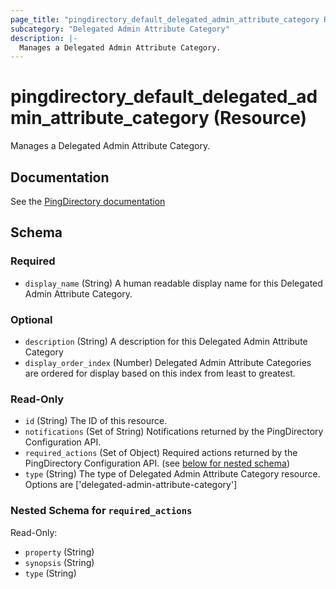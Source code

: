 ```yaml
---
page_title: "pingdirectory_default_delegated_admin_attribute_category Resource - terraform-provider-pingdirectory"
subcategory: "Delegated Admin Attribute Category"
description: |-
  Manages a Delegated Admin Attribute Category.
---
```


# pingdirectory_default_delegated_admin_attribute_category (Resource)

Manages a Delegated Admin Attribute Category.



## Documentation
See the [PingDirectory documentation](https://docs.pingidentity.com/r/en-us/pingdirectory-93/pd_da_config_delegated_admin)

<!-- schema generated by tfplugindocs -->
## Schema

### Required

- `display_name` (String) A human readable display name for this Delegated Admin Attribute Category.

### Optional

- `description` (String) A description for this Delegated Admin Attribute Category
- `display_order_index` (Number) Delegated Admin Attribute Categories are ordered for display based on this index from least to greatest.

### Read-Only

- `id` (String) The ID of this resource.
- `notifications` (Set of String) Notifications returned by the PingDirectory Configuration API.
- `required_actions` (Set of Object) Required actions returned by the PingDirectory Configuration API. (see [below for nested schema](#nestedatt--required_actions))
- `type` (String) The type of Delegated Admin Attribute Category resource. Options are ['delegated-admin-attribute-category']

<a id="nestedatt--required_actions"></a>
### Nested Schema for `required_actions`

Read-Only:

- `property` (String)
- `synopsis` (String)
- `type` (String)



